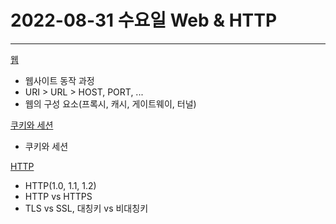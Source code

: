 # 2022-08-31 수요일 Web & HTTP

---

[웹](https://blog.naver.com/PostView.naver?blogId=y2kdj9723&logNo=222863102805&categoryNo=57&parentCategoryNo=&from=thumbnailList)

- 웹사이트 동작 과정
- URI > URL > HOST, PORT, ...
- 웹의 구성 요소(프록시, 캐시, 게이트웨이, 터널)

[쿠키와 세션](https://blog.naver.com/y2kdj9723/222508336207)

- 쿠키와 세션

[HTTP](https://blog.naver.com/y2kdj9723/222863168762)

- HTTP(1.0, 1.1, 1.2)
- HTTP vs HTTPS
- TLS vs SSL, 대칭키 vs 비대칭키
